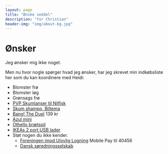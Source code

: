 ```yaml
---
layout: page
title: "Ønske seddel"
description: "for Christian"
header-img: "img/about-bg.jpg"
---
```

# Ønsker

Jeg ønsker mig ikke noget.

Men nu hvor nogle spørger hvad jeg ønsker, har jeg skrevet min indkøbsliste her som du kan koordinere med Heidi:

* Blomster frø
* Blomster løg
* Grønsags frø
* [PVP Skumlanser til Nilfisk](https://www.billigbilpleje.dk/pi/First-Foamer-ECO-Skumlanse-1-stk-_8726794v1623171_439637.aspx)
* [Skum shampo, Biltema](https://www.biltema.dk/bilpleje/bilvask/bilshampoo/skumshampoo-lyserod-1-liter-2000046132)
* [Bang! The Duel](https://www.spelexperten.dk/dk/selskabsspil/kortspil/bang-the-duel.html) 139 kr
* [Azul mini](https://www.hyggeonkel.dk/produkt/azul-mini)
* [Othello brætspil](https://www.proshop.dk/Braetspil/Alga-Othello-Bring-Along/2780038)
* [IKEAs 2 port USB lader](https://www.ikea.com/dk/da/p/sjoess-45-w-2-port-usb-oplader-hurtig-opladning-80574438/) 
* Støt nogen du ikke kender.
  * [Foreningen imod Ulovlig Logning](https://ulovliglogning.dk/#wannahelp) Mobile Pay til 40456
  * [Dansk søredningsselskab](https://dsrs.dk/stot-os)
